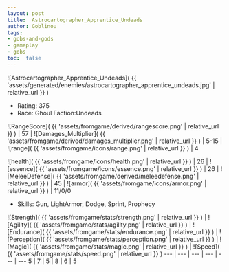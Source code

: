 ```yaml
---
layout: post
title:  Astrocartographer_Apprentice_Undeads
author: Goblinou
tags:
- gobs-and-gods
- gameplay
- gobs
toc:  false
---
```


![Astrocartographer_Apprentice_Undeads]( {{ 'assets/generated/enemies/astrocartographer_apprentice_undeads.jpg' | relative_url }} )
- Rating: 375
- Race: Ghoul  Faction:Undeads

![RangeScore]( {{ 'assets/fromgame/derived/rangescore.png' | relative_url }} ) | 57 | ![Damages_Multiplier]( {{ 'assets/fromgame/derived/damages_multiplier.png' | relative_url }} ) | 5-15 | ![range]( {{ 'assets/fromgame/icons/range.png' | relative_url }} ) | 4


![health]( {{ 'assets/fromgame/icons/health.png' | relative_url }} ) | 26 | ![essence]( {{ 'assets/fromgame/icons/essence.png' | relative_url }} ) | 26 | ![MeleeDefense]( {{ 'assets/fromgame/derived/meleedefense.png' | relative_url }} ) | 45 | ![armor]( {{ 'assets/fromgame/icons/armor.png' | relative_url }} ) | 11/0/0

* Skills: Gun, LightArmor, Dodge, Sprint, Prophecy

![Strength]( {{ 'assets/fromgame/stats/strength.png' | relative_url }} ) | ![Agility]( {{ 'assets/fromgame/stats/agility.png' | relative_url }} ) | ![Endurance]( {{ 'assets/fromgame/stats/endurance.png' | relative_url }} ) | ![Perception]( {{ 'assets/fromgame/stats/perception.png' | relative_url }} ) | ![Magic]( {{ 'assets/fromgame/stats/magic.png' | relative_url }} ) | ![Speed]( {{ 'assets/fromgame/stats/speed.png' | relative_url }} )
--- | --- | --- | --- | --- | ---
5 | 7 | 5 | 8 | 6 | 5
